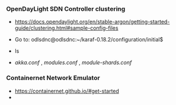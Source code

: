 
### OpenDayLight SDN Controller clustering
* https://docs.opendaylight.org/en/stable-argon/getting-started-guide/clustering.html#sample-config-files

* Go to: odlsdnc@odlsdnc:~/karaf-0.18.2/configuration/initial$
* ls 
* _akka.conf_ , _modules.conf_ , _module-shards.conf_

### Containernet Network Emulator
* https://containernet.github.io/#get-started
* 
